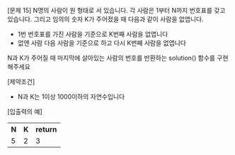 [문제 15] N명의 사람이 원 형태로 서 있습니다. 각 사람은 1부터 N까지 번호표를
갖고 있습니다. 그리고 임의의 숫자 K가 주어졌을 때 다음과 같이 사람을 없앱니다.

- 1번 번호표를 가진 사람을 기준으로 K번째 사람을 없앱니다
- 없앤 사람 다음 사람을 기준으로 하고 다시 K번째 사람을 없앱니다

N과 K가 주어질 때 마지막에 살아있는 사람의 번호를 반환하는 solution() 함수를 
구현해주세요

[제약조건]
- N과 K는 1이상 1000이하의 자연수입니다

[입출력의 예]
<table>
  <tr>
    <th>N</th>
    <th>K</th>
    <th>return</th>
  </tr>
  <tr>
    <td>5</td>
    <td>2</td>
    <td>3</td>
  </tr>
</table>